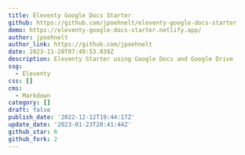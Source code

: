 ```yaml
---
title: Eleventy Google Docs Starter
github: https://github.com/jpoehnelt/eleventy-google-docs-starter
demo: https://eleventy-google-docs-starter.netlify.app/
author: jpoehnelt
author_link: https://github.com/jpoehnelt
date: 2023-11-28T07:49:53.039Z
description: Eleventy Starter using Google Docs and Google Drive
ssg:
  - Eleventy
css: []
cms:
  - Markdown
category: []
draft: false
publish_date: '2022-12-12T19:44:17Z'
update_date: '2023-01-23T20:41:44Z'
github_star: 6
github_fork: 2
---
```

